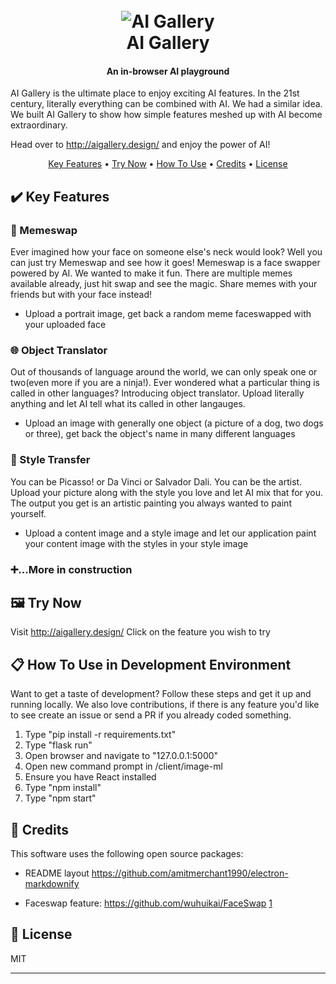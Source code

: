 
<h1 align="center" background-color=#021d44>
  <br>
  <img src="https://i.imgur.com/7xZGJBW.png" alt="AI Gallery">
  <br>
  AI Gallery
  <br>
</h1>

<h4 align="center">An in-browser AI playground</h4>

AI Gallery is the ultimate place to enjoy exciting AI features. In the 21st century, literally everything can be combined with AI. We had a similar idea. We built AI Gallery to show how simple features meshed up with AI become extraordinary.

Head over to http://aigallery.design/ and enjoy the power of AI!

<p align="center">
  <a href="#key-features">Key Features</a> •
  <a href="#try-now">Try Now</a> •
  <a href="#how-to-use-in-development-environment">How To Use</a> •
  <a href="#credits">Credits</a> •
  <a href="#license">License</a>
</p>


## ✔️ Key Features

### 🔄 Memeswap

Ever imagined how your face on someone else's neck would look? Well you can just try Memeswap and see how it goes!
Memeswap is a face swapper powered by AI. We wanted to make it fun. There are multiple memes available already, just hit swap and see the magic. 
Share memes with your friends but with your face instead!

* Upload a portrait image, get back a random meme faceswapped with your uploaded face

### 🌐 Object Translator

Out of thousands of language around the world, we can only speak one or two(even more if you are a ninja!). Ever wondered what a particular thing is called in other languages? 
Introducing object translator. Upload literally anything and let AI tell what its called in other langauges. 

* Upload an image with generally one object (a picture of a dog, two dogs or three), get back the object's name in many different languages


### 🎨 Style Transfer

You can be Picasso! or Da Vinci or Salvador Dali. 
You can be the artist. Upload your picture along with the style you love and let AI mix that for you. The output you get is an artistic painting you always wanted to  paint yourself. 

* Upload a content image and a style image and let our application paint your content image with the styles in your style image
### ➕...More in construction

## 🖼️ Try Now
Visit http://aigallery.design/
Click on the feature you wish to try

## 📋 How To Use in Development Environment

Want to get a taste of development? Follow these steps and get it up and running locally. We also love contributions, if there is any feature you'd like to see create an issue or send a PR if you already coded something. 

1. Type "pip install -r requirements.txt"
4. Type "flask run"
5. Open browser and navigate to "127.0.0.1:5000"
6. Open new command prompt in /client/image-ml
7. Ensure you have React installed
8. Type "npm install"
9. Type "npm start"


## 🙌 Credits

This software uses the following open source packages:

- README layout https://github.com/amitmerchant1990/electron-markdownify

- Faceswap feature: https://github.com/wuhuikai/FaceSwap [1](https://github.com/wuhuikai/FaceSwap/issues/28)


## 📝 License

MIT

---
